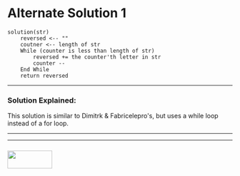 # Alternate Solution 1 
```
solution(str)
    reversed <-- ""
    coutner <-- length of str
    While (counter is less than length of str)
        reversed += the counter'th letter in str
        counter --
    End While
    return reversed
```
---

### Solution Explained:

This solution is similar to Dimitrk & Fabricelepro's, but uses a while loop instead of a for loop.


___
___
### <a href="http://elewa.education/blog" target="_blank"><img src="https://user-images.githubusercontent.com/18554853/34921062-506450ae-f97d-11e7-875f-6feeb26ad72d.png" width="100" height="40"/></a>

